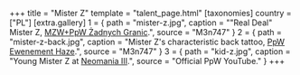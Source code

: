 +++
title = "Mister Z"
template = "talent_page.html"
[taxonomies]
country = ["PL"]
[extra.gallery]
1 = { path = "mister-z.jpg", caption = "&quot;Real Deal&quot; Mister Z, [MZW+PpW Żadnych Granic](@/e/mzw/2023-09-23-mzw_ppw-zadnych-granic.md).", source = "M3n747" }
2 = { path = "mister-z-back.jpg", caption = "Mister Z's characteristic back tattoo, [PpW Ewenement Haze](@/e/ppw/2024-04-20-ppw-ewenement-haze.md).", source = "M3n747" }
3 = { path = "kid-z.jpg", caption = "Young Mister Z at [Neomania III](@/e/ppw/2013-07-12-ppw-neomania-iii.md).", source = "Official PpW YouTube." }
+++
